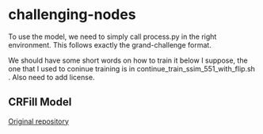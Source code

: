 # challenging-nodes
To use the model, we need to simply call process.py in the right environment. This follows exactly the grand-challenge format.

We should have some short words on how to train it below I suppose, the one that I used to coninue training is in
continue_train_ssim_551_with_flip.sh . Also need to add license.
## CRFill Model

[Original repository](https://github.com/zengxianyu/crfill)
